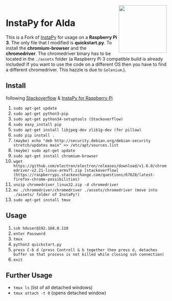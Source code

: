 <img src="https://i.imgur.com/sJzfZsL.jpg" width="150" align="right">

# InstaPy for Alda
This is a Fork of [InstaPy](https://github.com/timgrossmann/InstaPy) for usage on a **Raspberry Pi 3**.
The only file that I modified is **quickstart.py**. To install the **chromium-browser** and the **chromedriver**. The chromedriver binary has to be located in the `./assets` folder (a Raspberry Pi 3 compatible build is already included!
If you want to use the code on a different OS then you have to find a different chromedriver. This hazzle is due to `Selenium`.).

## Install
following [Stackoverflow](https://stackoverflow.com/questions/6587507/how-to-install-pip-with-python-3) & [InstaPy for Raspberry Pi](https://github.com/timgrossmann/InstaPy/blob/master/docs/How_to_Raspberry.md)
1. `sudo apt-get update`
2. `sudo apt-get python3-pip` 
3. `sudo apt-get python34-setuptools (Stackoverflow)`
4. `sudo easy_install pip`
5. `sudo apt-get install libjpeg-dev zlib1g-dev (for pillow)`
6. `sudo pip install .`
7. `(maybe) echo "deb http://security.debian.org/debian-security stretch/updates main" >> /etc/apt/sources.list`
8. `(maybe) sudo apt-get update`
9. `sudo apt-get install chromium-browser`
10. `wget https://github.com/electron/electron/releases/download/v1.6.0/chromedriver-v2.21-linux-armv7l.zip [stackoverflow](https://raspberrypi.stackexchange.com/questions/67628/latest-firefox-chrome-possibilities)`
11. `unzip chromedriver_linux32.zip -d chromedriver`
12. `mv ./chromedriver/chromedriver ./assets/chromedriver (move into ./assets/ folder of InstaPy!)`
13. `sudo apt-get install tmux`

## Usage
1. `ssh hduser@192.168.0.110`
2. `enter Password`
3. `tmux`
4. `python3 quickstart.py`
5. `press C-b d (press Controll & b together then press d, detaches buffer so that process is not killed while closing ssh connection)`
6. `exit`

## Further Usage
- `tmux ls` (list of all detached windows)
- `tmux attach -t 0` (opens detached window) 
